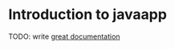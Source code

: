 # Introduction to javaapp

TODO: write [great documentation](http://jacobian.org/writing/what-to-write/)

